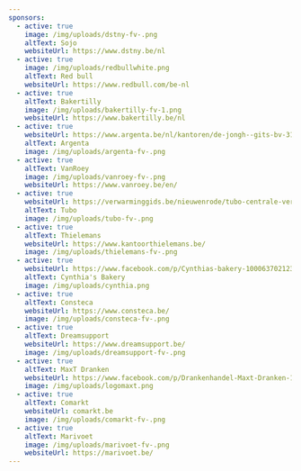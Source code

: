 ```yaml
---
sponsors:
  - active: true
    image: /img/uploads/dstny-fv-.png
    altText: Sojo
    websiteUrl: https://www.dstny.be/nl
  - active: true
    image: /img/uploads/redbullwhite.png
    altText: Red bull
    websiteUrl: https://www.redbull.com/be-nl
  - active: true
    altText: Bakertilly
    image: /img/uploads/bakertilly-fv-1.png
    websiteUrl: https://www.bakertilly.be/nl
  - active: true
    websiteUrl: https://www.argenta.be/nl/kantoren/de-jongh--gits-bv-3136.html
    altText: Argenta
    image: /img/uploads/argenta-fv-.png
  - active: true
    altText: VanRoey
    image: /img/uploads/vanroey-fv-.png
    websiteUrl: https://www.vanroey.be/en/
  - active: true
    websiteUrl: https://verwarminggids.be/nieuwenrode/tubo-centrale-verwarming-en/
    altText: Tubo
    image: /img/uploads/tubo-fv-.png
  - active: true
    altText: Thielemans
    websiteUrl: https://www.kantoorthielemans.be/
    image: /img/uploads/thielemans-fv-.png
  - active: true
    websiteUrl: https://www.facebook.com/p/Cynthias-bakery-100063702123669/
    altText: Cynthia's Bakery
    image: /img/uploads/cynthia.png
  - active: true
    altText: Consteca
    websiteUrl: https://www.consteca.be/
    image: /img/uploads/consteca-fv-.png
  - active: true
    altText: Dreamsupport
    websiteUrl: https://www.dreamsupport.be/
    image: /img/uploads/dreamsupport-fv-.png
  - active: true
    altText: MaxT Dranken
    websiteUrl: https://www.facebook.com/p/Drankenhandel-Maxt-Dranken-100084040300979/
    image: /img/uploads/logomaxt.png
  - active: true
    altText: Comarkt
    websiteUrl: comarkt.be
    image: /img/uploads/comarkt-fv-.png
  - active: true
    altText: Marivoet
    image: /img/uploads/marivoet-fv-.png
    websiteUrl: https://marivoet.be/
---
```



